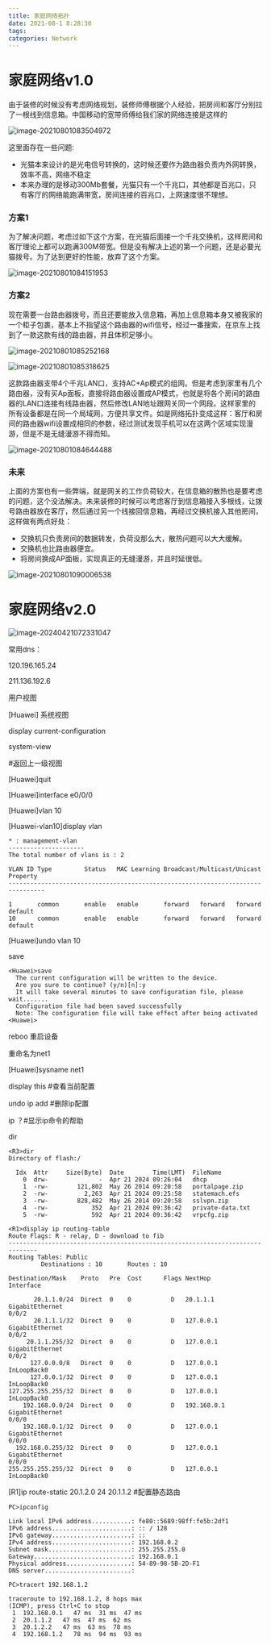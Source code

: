 ```yaml
---
title: 家庭网络拓扑
date: 2021-08-1 8:28:30
tags: 
categories: Network
---
```


# 家庭网络v1.0

由于装修的时候没有考虑网络规划，装修师傅根据个人经验，把房间和客厅分别拉了一根线到信息箱。中国移动的宽带师傅给我们家的网络连接是这样的

 ![image-20210801083504972](https://zlgan-blog.oss-cn-shenzhen.aliyuncs.com/image-20210801083504972.png)

这里面存在一些问题:

- 光猫本来设计的是光电信号转换的，这时候还要作为路由器负责内外网转换，效率不高，网络不稳定
- 本来办理的是移动300Mb套餐，光猫只有一个千兆口，其他都是百兆口，只有客厅的网络能跑满带宽，房间连接的百兆口，上网速度很不理想。

### 方案1

为了解决问题，考虑过如下这个方案，在光猫后面接一个千兆交换机，这样房间和客厅理论上都可以跑满300M带宽。但是没有解决上述的第一个问题，还是必要光猫拨号。为了达到更好的性能，放弃了这个方案。

![image-20210801084151953](https://zlgan-blog.oss-cn-shenzhen.aliyuncs.com/image-20210801084151953.png)

### 方案2

现在需要一台路由器拨号，而且还要能放入信息箱，再加上信息箱本身又被我家的一个柜子包裹，基本上不指望这个路由器的wifi信号，经过一番搜索，在京东上找到了一款这款有线的路由器，并且体积足够小。

![image-20210801085252168](https://zlgan-blog.oss-cn-shenzhen.aliyuncs.com/image-20210801085252168.png)

![image-20210801085318625](https://zlgan-blog.oss-cn-shenzhen.aliyuncs.com/image-20210801085318625.png)

这款路由器支带4个千兆LAN口，支持AC+Ap模式的组网。但是考虑到家里有几个路由器，没有买Ap面板，直接将路由器设置成AP模式，也就是将各个房间的路由器的LAN口连接有线路由器，然后修改LAN地址跟网关同一个网段。这样家里的所有设备都是在同一个局域网，方便共享文件。如是网络拓扑变成这样：客厅和房间的路由器wifi设置成相同的参数，经过测试发现手机可以在这两个区域实现漫游，但是不是无缝漫游不得而知。

![image-20210801084644488](https://zlgan-blog.oss-cn-shenzhen.aliyuncs.com/image-20210801084644488.png)

### 未来

上面的方案也有一些弊端，就是网关的工作负荷较大，在信息箱的散热也是要考虑的问题，这个没法解决。未来装修的时候可以考虑客厅到信息箱接入多根线，让拨号路由器放在客厅，然后通过另一个线接回信息箱，再经过交换机接入其他房间，这样做有两点好处：

- 交换机只负责房间的数据转发，负荷没那么大，散热问题可以大大缓解。
- 交换机也比路由器便宜。
- 将房间换成AP面板，实现真正的无缝漫游，并且时延很低。

![image-20210801090006538](https://zlgan-blog.oss-cn-shenzhen.aliyuncs.com/image-20210801090006538.png)



# 家庭网络v2.0

![image-20240421072331047](https://zlgan-blog.oss-cn-shenzhen.aliyuncs.com/image-20240421072331047.png)





常用dns：

120.196.165.24 

211.136.192.6



<Huawei > 用户视图

[Huawei] 系统视图

<Huawei>display current-configuration 

<Huawei>system-view 



#返回上一级视图

[Huawei]quit



[Huawei]interface e0/0/0



[Huawei]vlan 10

[Huawei-vlan10]display vlan

```
* : management-vlan
---------------------
The total number of vlans is : 2

VLAN ID Type         Status   MAC Learning Broadcast/Multicast/Unicast Property 
--------------------------------------------------------------------------------

1       common       enable   enable       forward   forward   forward default  
10      common       enable   enable       forward   forward   forward default
```



[Huawei]undo vlan 10



<Huawei>save 

```
<Huawei>save 
  The current configuration will be written to the device. 
  Are you sure to continue? (y/n)[n]:y
  It will take several minutes to save configuration file, please wait.......
  Configuration file had been saved successfully
  Note: The configuration file will take effect after being activated
<Huawei>
```



reboo 重启设备



重命名为net1

[Huawei]sysname net1

display this  #查看当前配置

undo ip add #删除ip配置



ip ？#显示ip命令的帮助

dir

```
<R3>dir 
Directory of flash:/

  Idx  Attr     Size(Byte)  Date        Time(LMT)  FileName 
    0  drw-              -  Apr 21 2024 09:26:04   dhcp
    1  -rw-        121,802  May 26 2014 09:20:58   portalpage.zip
    2  -rw-          2,263  Apr 21 2024 09:25:58   statemach.efs
    3  -rw-        828,482  May 26 2014 09:20:58   sslvpn.zip
    4  -rw-            352  Apr 21 2024 09:36:42   private-data.txt
    5  -rw-            592  Apr 21 2024 09:36:42   vrpcfg.zip

```





```
<R1>display ip routing-table 
Route Flags: R - relay, D - download to fib
------------------------------------------------------------------------------
Routing Tables: Public
         Destinations : 10       Routes : 10       

Destination/Mask    Proto   Pre  Cost      Flags NextHop         Interface

       20.1.1.0/24  Direct  0    0           D   20.1.1.1        GigabitEthernet
0/0/2
       20.1.1.1/32  Direct  0    0           D   127.0.0.1       GigabitEthernet
0/0/2
     20.1.1.255/32  Direct  0    0           D   127.0.0.1       GigabitEthernet
0/0/2
      127.0.0.0/8   Direct  0    0           D   127.0.0.1       InLoopBack0
      127.0.0.1/32  Direct  0    0           D   127.0.0.1       InLoopBack0
127.255.255.255/32  Direct  0    0           D   127.0.0.1       InLoopBack0
    192.168.0.0/24  Direct  0    0           D   192.168.0.1     GigabitEthernet
0/0/0
    192.168.0.1/32  Direct  0    0           D   127.0.0.1       GigabitEthernet
0/0/0
  192.168.0.255/32  Direct  0    0           D   127.0.0.1       GigabitEthernet
0/0/0
255.255.255.255/32  Direct  0    0           D   127.0.0.1       InLoopBack0

```





[R1]ip route-static 20.1.2.0 24 20.1.1.2  #配置静态路由







```
PC>ipconfig

Link local IPv6 address...........: fe80::5689:98ff:fe5b:2df1
IPv6 address......................: :: / 128
IPv6 gateway......................: ::
IPv4 address......................: 192.168.0.2
Subnet mask.......................: 255.255.255.0
Gateway...........................: 192.168.0.1
Physical address..................: 54-89-98-5B-2D-F1
DNS server........................:

PC>tracert 192.168.1.2

traceroute to 192.168.1.2, 8 hops max
(ICMP), press Ctrl+C to stop
 1  192.168.0.1   47 ms  31 ms  47 ms
 2  20.1.1.2   47 ms  47 ms  62 ms
 3  20.1.2.2   47 ms  63 ms  78 ms
 4  192.168.1.2   78 ms  94 ms  93 ms
```

